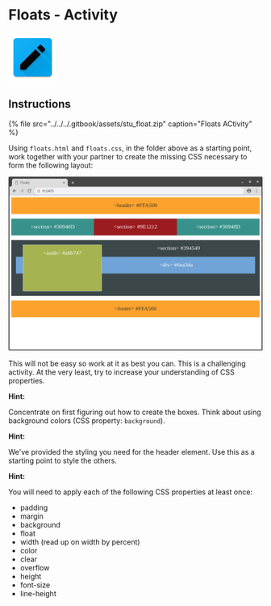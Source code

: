 # Floats - Activity

![Floats](../../../.gitbook/assets/activity.png)

## Instructions <a id="instructions"></a>

{% file src="../../../.gitbook/assets/stu\_float.zip" caption="Floats ACtivity" %}

Using `floats.html` and `floats.css`, in the folder above as a starting point, work together with your partner to create the missing CSS necessary to form the following layout:

![](../../../.gitbook/assets/image%20%2835%29.png)

This will not be easy so work at it as best you can. This is a challenging activity. At the very least, try to increase your understanding of CSS properties.

**Hint:**

Concentrate on first figuring out how to create the boxes. Think about using background colors \(CSS property: `background`\).

**Hint:**

We've provided the styling you need for the header element. Use this as a starting point to style the others.

**Hint:**

You will need to apply each of the following CSS properties at least once:

* padding
* margin
* background
* float
* width \(read up on width by percent\)
* color
* clear
* overflow
* height
* font-size
* line-height

